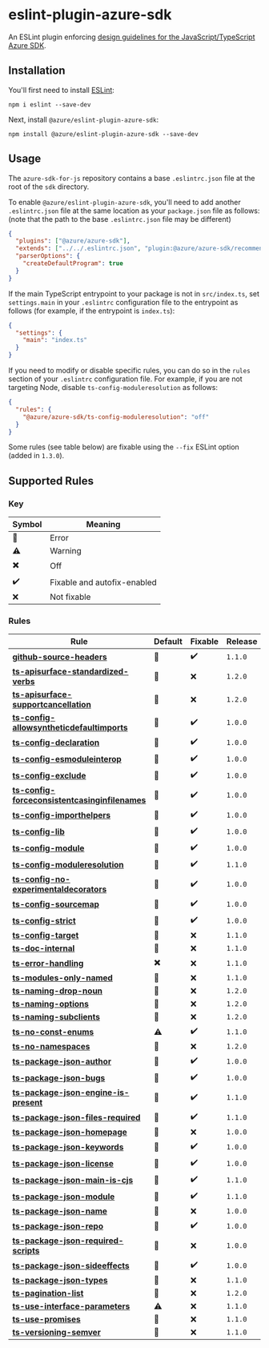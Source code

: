 # eslint-plugin-azure-sdk

An ESLint plugin enforcing [design guidelines for the JavaScript/TypeScript Azure SDK](https://azure.github.io/azure-sdk/typescript_introduction.html).

## Installation

You'll first need to install [ESLint](http://eslint.org):

```shell
npm i eslint --save-dev
```

Next, install `@azure/eslint-plugin-azure-sdk`:

```shell
npm install @azure/eslint-plugin-azure-sdk --save-dev
```

## Usage

The `azure-sdk-for-js` repository contains a base `.eslintrc.json` file at the root of the `sdk` directory.

To enable `@azure/eslint-plugin-azure-sdk`, you'll need to add another `.eslintrc.json` file at the same location as your `package.json` file as follows: (note that the path to the base `.eslintrc.json` file may be different)

```json
{
  "plugins": ["@azure/azure-sdk"],
  "extends": ["../../.eslintrc.json", "plugin:@azure/azure-sdk/recommended"],
  "parserOptions": {
    "createDefaultProgram": true
  }
}
```

If the main TypeScript entrypoint to your package is not in `src/index.ts`, set `settings.main` in your `.eslintrc` configuration file to the entrypoint as follows (for example, if the entrypoint is `index.ts`):

```json
{
  "settings": {
    "main": "index.ts"
  }
}
```

If you need to modify or disable specific rules, you can do so in the `rules` section of your `.eslintrc` configuration file. For example, if you are not targeting Node, disable `ts-config-moduleresolution` as follows:

```json
{
  "rules": {
    "@azure/azure-sdk/ts-config-moduleresolution": "off"
  }
}
```

Some rules (see table below) are fixable using the `--fix` ESLint option (added in `1.3.0`).

## Supported Rules

### Key

| Symbol                    | Meaning                     |
| ------------------------- | --------------------------- |
| :triangular_flag_on_post: | Error                       |
| :warning:                 | Warning                     |
| :heavy_multiplication_x:  | Off                         |
| :heavy_check_mark:        | Fixable and autofix-enabled |
| :x:                       | Not fixable                 |

### Rules

| Rule                                                                                                                                      | Default                   | Fixable            | Release |
| ----------------------------------------------------------------------------------------------------------------------------------------- | ------------------------- | ------------------ | ------- |
| [**github-source-headers**](/tools/eslint-plugin-azure-sdk/docs/rules/github-source-headers.md)                                           | :triangular_flag_on_post: | :heavy_check_mark: | `1.1.0` |
| [**ts-apisurface-standardized-verbs**](/tools/eslint-plugin-azure-sdk/docs/rules/ts-apisurface-standardized-verbs.md)                     | :triangular_flag_on_post: | :x:                | `1.2.0` |
| [**ts-apisurface-supportcancellation**](/tools/eslint-plugin-azure-sdk/docs/rules/ts-apisurface-supportcancellation.md)                   | :triangular_flag_on_post: | :x:                | `1.2.0` |
| [**ts-config-allowsyntheticdefaultimports**](/tools/eslint-plugin-azure-sdk/docs/rules/ts-config-allowsyntheticdefaultimports.md)         | :triangular_flag_on_post: | :heavy_check_mark: | `1.0.0` |
| [**ts-config-declaration**](/tools/eslint-plugin-azure-sdk/docs/rules/ts-config-declaration.md)                                           | :triangular_flag_on_post: | :heavy_check_mark: | `1.0.0` |
| [**ts-config-esmoduleinterop**](/tools/eslint-plugin-azure-sdk/docs/rules/ts-config-esmoduleinterop.md)                                   | :triangular_flag_on_post: | :heavy_check_mark: | `1.0.0` |
| [**ts-config-exclude**](/tools/eslint-plugin-azure-sdk/docs/rules/ts-config-exclude.md)                                                   | :triangular_flag_on_post: | :heavy_check_mark: | `1.0.0` |
| [**ts-config-forceconsistentcasinginfilenames**](/tools/eslint-plugin-azure-sdk/docs/rules/ts-config-forceconsistentcasinginfilenames.md) | :triangular_flag_on_post: | :heavy_check_mark: | `1.0.0` |
| [**ts-config-importhelpers**](/tools/eslint-plugin-azure-sdk/docs/rules/ts-config-importhelpers.md)                                       | :triangular_flag_on_post: | :heavy_check_mark: | `1.0.0` |
| [**ts-config-lib**](/tools/eslint-plugin-azure-sdk/docs/rules/ts-config-lib.md)                                                           | :triangular_flag_on_post: | :heavy_check_mark: | `1.0.0` |
| [**ts-config-module**](/tools/eslint-plugin-azure-sdk/docs/rules/ts-config-module.md)                                                     | :triangular_flag_on_post: | :heavy_check_mark: | `1.0.0` |
| [**ts-config-moduleresolution**](/tools/eslint-plugin-azure-sdk/docs/rules/ts-config-moduleresolution.md)                                 | :triangular_flag_on_post: | :heavy_check_mark: | `1.1.0` |
| [**ts-config-no-experimentaldecorators**](/tools/eslint-plugin-azure-sdk/docs/rules/ts-config-no-experimentaldecorators.md)               | :triangular_flag_on_post: | :heavy_check_mark: | `1.0.0` |
| [**ts-config-sourcemap**](/tools/eslint-plugin-azure-sdk/docs/rules/ts-config-sourcemap.md)                                               | :triangular_flag_on_post: | :heavy_check_mark: | `1.0.0` |
| [**ts-config-strict**](/tools/eslint-plugin-azure-sdk/docs/rules/ts-config-strict.md)                                                     | :triangular_flag_on_post: | :heavy_check_mark: | `1.0.0` |
| [**ts-config-target**](/tools/eslint-plugin-azure-sdk/docs/rules/ts-config-target.md)                                                     | :triangular_flag_on_post: | :x:                | `1.1.0` |
| [**ts-doc-internal**](/tools/eslint-plugin-azure-sdk/docs/rules/ts-doc-internal.md)                                                       | :triangular_flag_on_post: | :x:                | `1.1.0` |
| [**ts-error-handling**](/tools/eslint-plugin-azure-sdk/docs/rules/ts-error-handling.md)                                                   | :heavy_multiplication_x:  | :x:                | `1.1.0` |
| [**ts-modules-only-named**](/tools/eslint-plugin-azure-sdk/docs/rules/ts-modules-only-named.md)                                           | :triangular_flag_on_post: | :x:                | `1.1.0` |
| [**ts-naming-drop-noun**](/tools/eslint-plugin-azure-sdk/docs/rules/ts-naming-drop-noun.md)                                               | :triangular_flag_on_post: | :x:                | `1.2.0` |
| [**ts-naming-options**](/tools/eslint-plugin-azure-sdk/docs/rules/ts-naming-options.md)                                                   | :triangular_flag_on_post: | :x:                | `1.2.0` |
| [**ts-naming-subclients**](/tools/eslint-plugin-azure-sdk/docs/rules/ts-naming-subclients.md)                                             | :triangular_flag_on_post: | :x:                | `1.2.0` |
| [**ts-no-const-enums**](/tools/eslint-plugin-azure-sdk/docs/rules/ts-no-const-enums.md)                                                   | :warning:                 | :heavy_check_mark: | `1.1.0` |
| [**ts-no-namespaces**](/tools/eslint-plugin-azure-sdk/docs/rules/ts-no-namespaces.md)                                                     | :triangular_flag_on_post: | :x:                | `1.2.0` |
| [**ts-package-json-author**](/tools/eslint-plugin-azure-sdk/docs/rules/ts-package-json-author.md)                                         | :triangular_flag_on_post: | :heavy_check_mark: | `1.0.0` |
| [**ts-package-json-bugs**](/tools/eslint-plugin-azure-sdk/docs/rules/ts-package-json-bugs.md)                                             | :triangular_flag_on_post: | :heavy_check_mark: | `1.0.0` |
| [**ts-package-json-engine-is-present**](/tools/eslint-plugin-azure-sdk/docs/rules/ts-package-json-engine-is-present.md)                   | :triangular_flag_on_post: | :heavy_check_mark: | `1.1.0` |
| [**ts-package-json-files-required**](/tools/eslint-plugin-azure-sdk/docs/rules/ts-package-json-files-required.md)                         | :triangular_flag_on_post: | :heavy_check_mark: | `1.1.0` |
| [**ts-package-json-homepage**](/tools/eslint-plugin-azure-sdk/docs/rules/ts-package-json-homepage.md)                                     | :triangular_flag_on_post: | :x:                | `1.0.0` |
| [**ts-package-json-keywords**](/tools/eslint-plugin-azure-sdk/docs/rules/ts-package-json-keywords.md)                                     | :triangular_flag_on_post: | :heavy_check_mark: | `1.0.0` |
| [**ts-package-json-license**](/tools/eslint-plugin-azure-sdk/docs/rules/ts-package-json-license.md)                                       | :triangular_flag_on_post: | :heavy_check_mark: | `1.0.0` |
| [**ts-package-json-main-is-cjs**](/tools/eslint-plugin-azure-sdk/docs/rules/ts-package-json-main-is-cjs.md)                               | :triangular_flag_on_post: | :heavy_check_mark: | `1.1.0` |
| [**ts-package-json-module**](/tools/eslint-plugin-azure-sdk/docs/rules/ts-package-json-module.md)                                         | :triangular_flag_on_post: | :heavy_check_mark: | `1.1.0` |
| [**ts-package-json-name**](/tools/eslint-plugin-azure-sdk/docs/rules/ts-package-json-name.md)                                             | :triangular_flag_on_post: | :x:                | `1.0.0` |
| [**ts-package-json-repo**](/tools/eslint-plugin-azure-sdk/docs/rules/ts-package-json-repo.md)                                             | :triangular_flag_on_post: | :heavy_check_mark: | `1.0.0` |
| [**ts-package-json-required-scripts**](/tools/eslint-plugin-azure-sdk/docs/rules/ts-package-json-required-scripts.md)                     | :triangular_flag_on_post: | :x:                | `1.0.0` |
| [**ts-package-json-sideeffects**](/tools/eslint-plugin-azure-sdk/docs/rules/ts-package-json-sideeffects.md)                               | :triangular_flag_on_post: | :heavy_check_mark: | `1.0.0` |
| [**ts-package-json-types**](/tools/eslint-plugin-azure-sdk/docs/rules/ts-package-json-types.md)                                           | :triangular_flag_on_post: | :x:                | `1.1.0` |
| [**ts-pagination-list**](/tools/eslint-plugin-azure-sdk/docs/rules/ts-pagination-list.md)                                                 | :triangular_flag_on_post: | :x:                | `1.2.0` |
| [**ts-use-interface-parameters**](/tools/eslint-plugin-azure-sdk/docs/rules/ts-use-interface-parameters.md)                               | :warning:                 | :x:                | `1.1.0` |
| [**ts-use-promises**](/tools/eslint-plugin-azure-sdk/docs/rules/ts-use-promises.md)                                                       | :triangular_flag_on_post: | :x:                | `1.1.0` |
| [**ts-versioning-semver**](/tools/eslint-plugin-azure-sdk/docs/rules/ts-versioning-semver.md)                                             | :triangular_flag_on_post: | :x:                | `1.1.0` |
